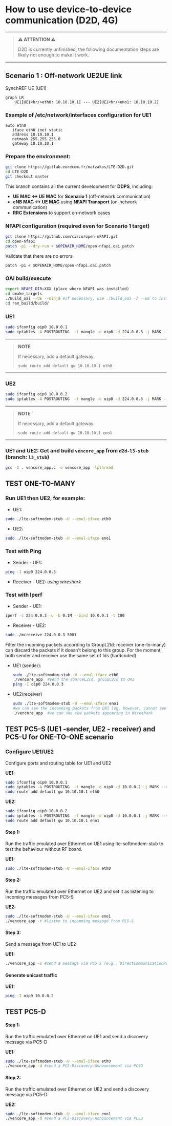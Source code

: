 # How to use device-to-device communication (D2D, 4G)

---
>**⚠️ ATTENTION ⚠️**
> 
>D2D is currently unfinished, the following documentation steps are likely not enough to make it work.
---

## Scenario 1 : **Off-network UE2UE link**
SynchREF UE (UE1)

```mermaid
graph LR
    UE1[UE1<br/>eth0: 10.10.10.1] --- UE2[UE2<br/>eno1: 10.10.10.2]
```

### Example of /etc/network/interfaces configuration for UE1
```text
auto eth0 
   iface eth0 inet static 
   address 10.10.10.1 
   netmask 255.255.255.0 
   gateway 10.10.10.1 
```

### Prepare the environment:
```bash
git clone https://gitlab.eurecom.fr/matzakos/LTE-D2D.git
cd LTE-D2D
git checkout master
```  

This branch contains all the current development for **DDPS**, including:
 - **UE MAC <-> UE MAC** for **Scenario 1** (off-network communication)
 - **eNB MAC <-> UE MAC** using **NFAPI Transport** (on-network communication)
 - **RRC Extensions** to support on-network cases
 
### NFAPI configuration (required even for Scenario 1 target)
```bash
git clone https://github.com/cisco/open-nFAPI.git
cd open-nfapi
patch -p1 --dry-run < $OPENAIR_HOME/open-nfapi.oai.patch
```
Validate that there are no errors: 

```patch -p1 < $OPENAIR_HOME/open-nfapi.oai.patch```
 
### OAI build/execute
```bash
export NFAPI_DIR=XXX (place where NFAPI was installed)
cd cmake_targets
./build_oai --UE --ninja #If necessary, use ./build_oai -I --UE to install required packages
cd ran_build/build/
```

### UE1
``` bash
sudo ifconfig oip0 10.0.0.1
sudo iptables -A POSTROUTING  -t mangle -o oip0 -d 224.0.0.3 -j MARK --set-mark 3
```
---
>**NOTE**
>
>If necessary, add a default gateway: 
>
>```sudo route add default gw 10.10.10.1 eth0```
---


### UE2
```bash
sudo ifconfig oip0 10.0.0.2
sudo iptables -A POSTROUTING  -t mangle -o oip0 -d 224.0.0.3 -j MARK --set-mark 3
```
---
>**NOTE**
>
>If necessary, add a default gateway: 
>
>```sudo route add default gw 10.10.10.1 eno1```
---


### UE1 and UE2: Get and build `vencore_app` from `d2d-l3-stub` (branch: `l3_stub`)
```bash
gcc -I . vencore_app.c -o vencore_app -lpthread
```
 

## TEST ONE-TO-MANY

### Run UE1 then UE2, for example:
- UE1: 
```bash
sudo ./lte-softmodem-stub -U --emul-iface eth0
```
- UE2: 
```bash
sudo ./lte-softmodem-stub -U --emul-iface eno1
```

### Test with Ping
- Sender - UE1: 
```bash
ping -I oip0 224.0.0.3
```
- Receiver - UE2: *using wireshark*

### Test with Iperf
- Sender - UE1: 
```bash
iperf -c 224.0.0.3 -u -b 0.1M --bind 10.0.0.1 -t 100
```

- Receiver - UE2: 
```bash
sudo ./mcreceive 224.0.0.3 5001
``` 

Filter the incoming packets according to GroupL2Id: receiver (one-to-many) can discard the packets if it doesn't belong to this group. 
For the moment, both sender and receiver use the same set of Ids (hardcoded)  

- UE1 (sender):
  ```bash
  sudo ./lte-softmodem-stub -U --emul-iface eth0
  ./vencore_app  #send the sourceL2Id, groupL2Id to OAI
  ping -I oip0 224.0.0.3
  ```

- UE2(receiver)
  ```bash
  sudo ./lte-softmodem-stub -U --emul-iface eno1 
  #we can see the incomming packets from OAI log, however, cannot see from Wireshark -> they are discarded at MAC layer
  ./vencore_app  #we can see the packets appearing in Wireshark
  ```


## TEST PC5-S (UE1 -sender, UE2 - receiver) and PC5-U for ONE-TO-ONE scenario
### Configure UE1/UE2

Configure ports and routing table for UE1 and UE2

**UE1:** 
  ```bash
  sudo ifconfig oip0 10.0.0.1
  sudo iptables -A POSTROUTING  -t mangle -o oip0 -d 10.0.0.2 -j MARK --set-mark 3
  sudo route add default gw 10.10.10.1 eth0
  ```
**UE2:**
  ```bash
  sudo ifconfig oip0 10.0.0.2
  sudo iptables -A POSTROUTING  -t mangle -o oip0 -d 10.0.0.1 -j MARK --set-mark 3
  sudo route add default gw 10.10.10.1 eno1
  ```
  
#### Step 1:
Run the traffic emulated over Ethernet on UE1 using lte-softmodem-stub to test the behaviour without RF board.

**UE1:**
```bash
sudo ./lte-softmodem-stub -U --emul-iface eth0
```

#### Step 2:
Run the traffic emulated over Ethernet on UE2 and set it as listening to incoming messages from PC5-S

**UE2:** 
```bash
sudo ./lte-softmodem-stub -U --emul-iface eno1
./vencore_app -r #listen to incomming message from PC5-S
``` 

#### Step 3: 
Send a message from UE1 to UE2

**UE1:** 
```bash
./vencore_app -s #send a message via PC5-S (e.g., DirectCommunicationRequest)
```

#### Generate unicast traffic
**UE1:**
```bash
ping -I oip0 10.0.0.2
```
 
 
## TEST PC5-D

#### Step 1:
Run the traffic emulated over Ethernet on UE1 and send a discovery message via PC5-D 

**UE1:**
```bash
sudo ./lte-softmodem-stub -U --emul-iface eth0
./vencore_app -d #send a PC5-Discovery-Announcement via PC5D
```

#### Step 2:
Run the traffic emulated over Ethernet on UE2 and send a discovery message via PC5-D

**UE2:** 
```bash
sudo ./lte-softmodem-stub -U --emul-iface eno1
./vencore_app -d #send a PC5-Discovery-Announcement via PC5D
```

